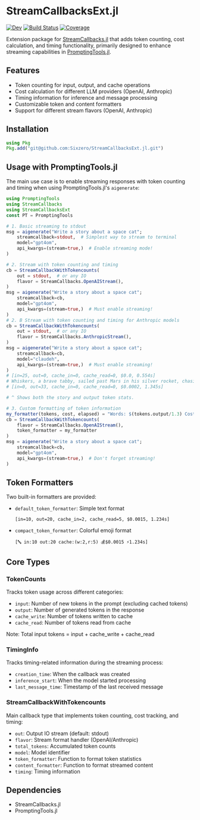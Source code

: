 # StreamCallbacksExt.jl

[![Dev](https://img.shields.io/badge/docs-dev-blue.svg)](https://SixZero.github.io/StreamCallbacksExt.jl/dev)
[![Build Status](https://github.com/SixZero/StreamCallbacksExt.jl/workflows/CI/badge.svg)](https://github.com/SixZero/StreamCallbacksExt.jl/actions)
[![Coverage](https://codecov.io/gh/SixZero/StreamCallbacksExt.jl/branch/master/graph/badge.svg)](https://codecov.io/gh/SixZero/StreamCallbacksExt.jl)

Extension package for [StreamCallbacks.jl](https://github.com/svilupp/StreamCallbacks.jl) that adds token counting, cost calculation, and timing functionality, primarily designed to enhance streaming capabilities in [PromptingTools.jl](https://github.com/svilupp/PromptingTools.jl).

## Features

- Token counting for input, output, and cache operations
- Cost calculation for different LLM providers (OpenAI, Anthropic)
- Timing information for inference and message processing
- Customizable token and content formatters
- Support for different stream flavors (OpenAI, Anthropic)

## Installation

```julia
using Pkg
Pkg.add("git@github.com:Sixzero/StreamCallbacksExt.jl.git")
```

## Usage with PromptingTools.jl

The main use case is to enable streaming responses with token counting and timing when using PromptingTools.jl's `aigenerate`:
```julia
using PromptingTools
using StreamCallbacks
using StreamCallbacksExt
const PT = PromptingTools

# 1. Basic streaming to stdout
msg = aigenerate("Write a story about a space cat"; 
    streamcallback=stdout,  # Simplest way to stream to terminal
    model="gpt4om",
    api_kwargs=(stream=true,)  # Enable streaming mode!
)

# 2. Stream with token counting and timing
cb = StreamCallbackWithTokencounts(
    out = stdout,  # or any IO
    flavor = StreamCallbacks.OpenAIStream(),
)
msg = aigenerate("Write a story about a space cat";
    streamcallback=cb,
    model="gpt4om",
    api_kwargs=(stream=true,)  # Must enable streaming!
)
# 2. B Stream with token counting and timing for Anthropic models
cb = StreamCallbackWithTokencounts(
    out = stdout,  # or any IO
    flavor = StreamCallbacks.AnthropicStream(),
)
msg = aigenerate("Write a story about a space cat";
    streamcallback=cb,
    model="claudeh",
    api_kwargs=(stream=true,)  # Must enable streaming!
)
# [in=25, out=0, cache_in=0, cache_read=0, $0.0, 0.554s]
# Whiskers, a brave tabby, sailed past Mars in his silver rocket, chasing cosmic mice and dreaming of tuna asteroids.
# [in=0, out=33, cache_in=0, cache_read=0, $0.0002, 1.345s]

# ^ Shows both the story and output token stats.

# 3. Custom formatting of token information
my_formatter(tokens, cost, elapsed) = "Words: $(tokens.output/1.3) Cost: \$$(round(cost; digits=4))"
cb = StreamCallbackWithTokencounts(
    flavor = StreamCallbacks.OpenAIStream(),
    token_formatter = my_formatter
)
msg = aigenerate("Write a story about a space cat"; 
    streamcallback=cb,
    model="gpt4om",
    api_kwargs=(stream=true,)  # Don't forget streaming!
)
```

## Token Formatters

Two built-in formatters are provided:

- `default_token_formatter`: Simple text format
  ```
  [in=10, out=20, cache_in=2, cache_read=5, $0.0015, 1.234s]
  ```

- `compact_token_formatter`: Colorful emoji format
  ```
  [🔤 in:10 out:20 cache:(w:2,r:5) 💰$0.0015 ⚡️1.234s]
  ```

## Core Types

### TokenCounts

Tracks token usage across different categories:
- `input`: Number of new tokens in the prompt (excluding cached tokens)
- `output`: Number of generated tokens in the response
- `cache_write`: Number of tokens written to cache
- `cache_read`: Number of tokens read from cache

Note: Total input tokens = input + cache_write + cache_read

### TimingInfo

Tracks timing-related information during the streaming process:
- `creation_time`: When the callback was created
- `inference_start`: When the model started processing
- `last_message_time`: Timestamp of the last received message

### StreamCallbackWithTokencounts

Main callback type that implements token counting, cost tracking, and timing:
- `out`: Output IO stream (default: stdout)
- `flavor`: Stream format handler (OpenAI/Anthropic)
- `total_tokens`: Accumulated token counts
- `model`: Model identifier
- `token_formatter`: Function to format token statistics
- `content_formatter`: Function to format streamed content
- `timing`: Timing information

## Dependencies

- StreamCallbacks.jl
- PromptingTools.jl